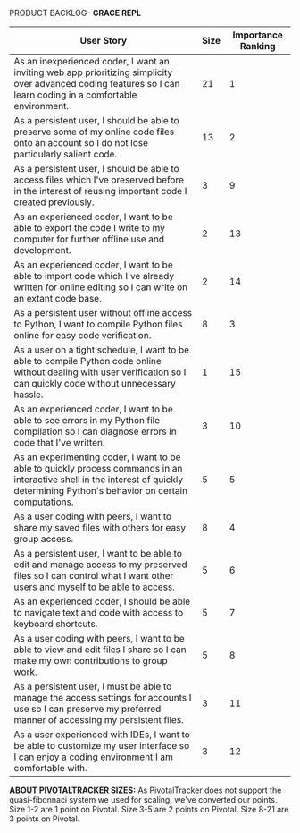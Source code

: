 PRODUCT BACKLOG- **GRACE REPL**

| User Story | Size | Importance Ranking |
| --- | --- | --- |
|As an inexperienced coder, I want an inviting web app prioritizing simplicity over advanced coding features so I can learn coding in a comfortable environment. | 21 | 1 |
| As a persistent user, I should be able to preserve some of my online code files onto an account so I do not lose particularly salient code. | 13 | 2 |
| As a persistent user, I should be able to access files which I've preserved before in the interest of reusing important code I created previously. | 3 | 9 |
| As an experienced coder, I want to be able to export the code I write to my computer for further offline use and development. | 2 | 13 |
| As an experienced coder, I want to be able to import code which I've already written for online editing so I can write on an extant code base. | 2 | 14 |
| As a persistent user without offline access to Python, I want to compile Python files online for easy code verification. | 8 | 3 |
| As a user on a tight schedule, I want to be able to compile Python code online without dealing with user verification so I can quickly code without unnecessary hassle. | 1 | 15 |
| As an experienced coder, I want to be able to see errors in my Python file compilation so I can diagnose errors in code that I've written. | 3 | 10 |
| As an experimenting coder, I want to be able to quickly process commands in an interactive shell in the interest of quickly determining Python's behavior on certain computations. | 5 | 5 |
| As a user coding with peers, I want to share my saved files with others for easy group access. | 8 | 4 |
| As a persistent user, I want to be able to edit and manage access to my preserved files so I can control what I want other users and myself to be able to access. | 5 | 6 |
| As an experienced coder, I should be able to navigate text and code with access to keyboard shortcuts. | 5 | 7 |
| As a user coding with peers, I want to be able to view and edit files I share so I can make my own contributions to group work. | 5 | 8 |
| As a persistent user, I must be able to manage the access settings for accounts I use so I can preserve my preferred manner of accessing my persistent files. | 3 | 11 |
| As a user experienced with IDEs, I want to be able to customize my user interface so I can enjoy a coding environment I am comfortable with. | 3 | 12 | 

__ABOUT PIVOTALTRACKER SIZES:__ As PivotalTracker does not support the quasi-fibonnaci system we used for scaling, we've converted our points. Size 1-2 are 1 point on Pivotal. Size 3-5 are 2 points on Pivotal. Size 8-21 are 3 points on Pivotal.

